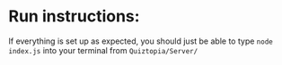 # Run instructions:
If everything is set up as expected, you should just be able to type `node index.js` into your terminal from `Quiztopia/Server/`
